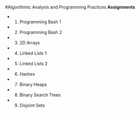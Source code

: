 #Algorithmic Analysis and Programming Practices
**Assignments**
- 1. Programming Bash 1
- 2. Programming Bash 2
- 3. 2D Arrays
- 4. Linked Lists 1
- 5. Linked Lists 2
- 6. Hashes
- 7. Binary Heaps
- 8. Binary Search Trees
- 9. Disjoint Sets

